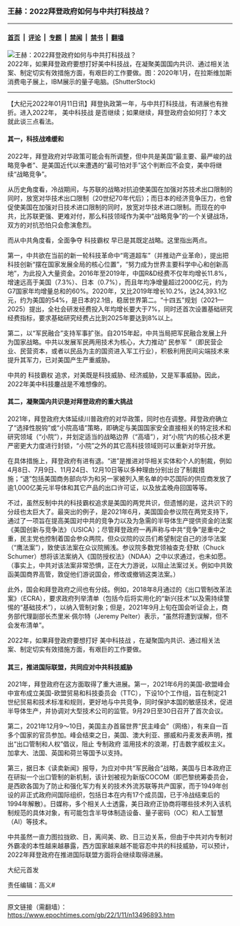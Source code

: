 ### 王赫：2022拜登政府如何与中共打科技战？

---

#### [首页](../../../..?n13496893) &nbsp;|&nbsp; [评论](../../../../../epoch-comment?n13496893) &nbsp;|&nbsp; [专题](../../../../../epoch-special?n13496893) &nbsp;|&nbsp; [禁闻](../../../../../epoch-news?n13496893) &nbsp;|&nbsp; [禁书](../../../../../books?n13496893) &nbsp;|&nbsp; [翻墙](https://github.com/gfw-breaker/nogfw/blob/master/README.md?n13496893)


<div><img alt="王赫：2022拜登政府如何与中共打科技战？" class="attachment-djy_600_400 size-djy_600_400 wp-post-image" src="https://i.epochtimes.com/assets/uploads/2022/01/id13496946-quantum-copy--600x399.jpeg"/>
<div class="caption">
 2022年，如果拜登政府要想打好美中科技战，在凝聚美国国内共识、通过相关法案、制定切实有效措施方面，有艰巨的工作要做。图：2020年1月，在拉斯维加斯消费电子展上，IBM展示的量子电脑。(ShutterStock)
</div></div><hr/><div class="post_content" id="artbody" itemprop="articleBody">
 <!-- article content begin -->
 <p>
  【大纪元2022年01月11日讯】拜登执政第一年，与中共打科技战，有进展也有挫折。进入2022年，
  <ok href="https://www.epochtimes.com/gb/tag/%E7%BE%8E%E4%B8%AD%E7%A7%91%E6%8A%80%E6%88%98.html">
   美中科技战
  </ok>
  是否继续；如果继续，拜登政府会如何打？本文就此谈三点看法。
 </p>
 <h4>
  其一，科技战难缓和
 </h4>
 <p>
  2022年，拜登政府对华政策可能会有所调整，但中共是美国“最主要、最严峻的战略竞争者”、是美国近代以来遭遇的“最可怕对手”这个判断应不会变，美中将继续“战略竞争”。
 </p>
 <p>
  从历史角度看，冷战期间，与苏联的战略对抗迫使美国在加强对苏技术出口限制的同时，放宽对华技术出口限制（20世纪70年代后）；而日本的经济竞争压力，也曾促使美国在加强对日技术进口限制的同时，放宽对华技术进口限制。而现在的中共，比苏联更强、更难对付，那么科技领域作为美中“战略竞争”的一个关键战场，双方的对抗恐怕只会愈演愈烈。
 </p>
 <p>
  而从中共角度看，全面争夺
  <ok href="https://www.epochtimes.com/gb/tag/%E7%A7%91%E6%8A%80%E9%9C%B8%E6%9D%83.html">
   科技霸权
  </ok>
  早已是其既定战略。这里指出两点。
 </p>
 <p>
  第一，中共欲在当前的新一轮科技革命中“弯道超车”（并推动产业革命），提出把科技创新“摆在国家发展全局的核心位置”，“努力成为世界主要科学中心和创新高地”，为此投入大量资金。2016年至2019年，中国R&amp;D经费不仅年均增长11.8%，增速远高于美国（7.3%）、日本（0.7%），而且年均净增量超过2000亿元，约为G7国家年均增量总和的60%。2020年，又比2019年增长10.2%，达24,393.1亿元，约为美国的54%，是日本的2.1倍，稳居世界第二。“十四五”规划（2021—2025）提出，全社会研发经费投入年均增长要大于7%，同时还首次设置基础研究经费指标，要求基础研究经费占比到2025年要达到8%以上。
 </p>
 <p>
  第二，以“军民融合”支持军事扩张。自2015年起，中共当局把军民融合发展上升为国家战略。中共以发展军民两用技术为核心，大力推动“
  <ok href="https://www.epochtimes.com/gb/tag/%E6%B0%91%E5%8F%82%E5%86%9B.html">
   民参军
  </ok>
  ”（即民营企业、民营资本，或者以民品为主的国资进入军工行业），积极利用民间尖端技术来提升其军力，已对美国产生严重威胁。
 </p>
 <p>
  中共的
  <ok href="https://www.epochtimes.com/gb/tag/%E7%A7%91%E6%8A%80%E9%9C%B8%E6%9D%83.html">
   科技霸权
  </ok>
  追求，对美既是科技威胁、经济威胁，又是军事威胁。因此，2022年美中科技鏖战是不难想像的。
 </p>
 <h4>
  其二，凝聚国内共识是对拜登政府的重大挑战
 </h4>
 <p>
  2021年，拜登政府大体延续川普政府的对华政策，同时也在调整。拜登政府确立了“选择性脱钩”或“小院高墙”策略，即确定与美国国家安全直接相关的特定技术和研究领域（“小院”），并划定适当的战略边界（“高墙”），对“小院”内的核心技术更严密更大力度进行封锁，“小院”之外的其它高科技领域则可以重新对华开放。
 </p>
 <p>
  在具体措施上，拜登政府有进有退。“进”是推进对华相关实体和个人的制裁，例如4月8日、7月9日、11月24日、12月10日等以多种理由分别出台了制裁措施；“退”包括美国商务部向华为和另一家被列入黑名单的中芯国际的供应商发放了逾1,000亿美元半导体和其它产品的出口许可证，以及放孟晚舟回国等等。
 </p>
 <p>
  不过，虽然反制中共的科技霸权追求是美国的两党共识，但遗憾的是，这共识下的分歧也太巨大了。最突出的例子，是2021年6月，美国国会参议院在两党支持下，通过了一项旨在提高美国对中共的竞争力以及为急需的半导体生产提供资金的法案《美国创新与竞争法》（USICA）；尽管拜登政府一再声称与中共“竞争”是重中之重，民主党也控制着国会参众两院，但众议院的议员们希望制定自己的涉华法案（“鹰法案”），致使该法案在众议院搁浅。参议院多数党领袖查克‧舒默（Chuck Schumer）想将该法案纳入《国防授权法》（NDAA）之中以求通过，也未如愿。（事实上，中共对该法案非常恐惧，正在大力游说，以阻止法案过关。例如中共致函美国商界高管，敦促他们游说国会，修改或撤销这类法案。）
 </p>
 <p>
  此外，国会和拜登政府之间也有分歧。例如，2018年8月通过的《出口管制改革法案》（ECRA），要求政府列举清单（包括今后将实用化的“新兴技术”以及需持续警惕的“基础技术”），以纳入管制对象；但是，2021年9月上旬在国会听证会上，商务部代理副部长杰里米‧佩尔特（Jeremy Pelter）表示，“虽然将遭到误解，但不会发布清单”。
 </p>
 <p>
  2022年，如果拜登政府要想打好
  <ok href="https://www.epochtimes.com/gb/tag/%E7%BE%8E%E4%B8%AD%E7%A7%91%E6%8A%80%E6%88%98.html">
   美中科技战
  </ok>
  ，在凝聚国内共识、通过相关法案、制定切实有效措施方面，有艰巨的工作要做。
 </p>
 <h4>
  其三，推进国际联盟，共同应对中共科技威胁
 </h4>
 <p>
  2021年，拜登政府在这方面取得了重大进展。第一，2021年6月的美国-欧盟峰会中宣布成立美国-欧盟贸易和科技委员会（TTC），下设10个工作组，旨在制定21世纪贸易和技术标准和规则，更好地与中共竞争，同时保护本国的敏感技术，促进半导体生产，并协调对大型技术公司的监管。9月29日至30日召开了首次会议。
 </p>
 <p>
  第二，2021年12月9～10日，美国主办首届世界“民主峰会”（网络），有来自一百多个国家的官员参加。峰会结束之日，美国、澳大利亚、挪威和丹麦发表声明，推出“出口管制和人权”倡议，阻止
  <ok href="https://www.epochtimes.com/gb/tag/%E4%B8%93%E5%88%B6%E6%94%BF%E5%BA%9C.html">
   专制政府
  </ok>
  滥用技术的浪潮，打击数字威权主义。加拿大、法国、英国和荷兰等国予以支持。
 </p>
 <p>
  第三，据日本《读卖新闻》报导，为应对中共“军民融合”战略，美国与日本政府正在研拟一个出口管制的新机制，该计划被视为新版COCOM（即巴黎统筹委员会，是西欧各国为了防止和强化军力有关的技术外流苏联等共产国家，而于1949年创设的非正式政府间国际组织，包括日本在内有17个成员国，已于冷战结束后的1994年解散）。日媒称，多个相关人士透露，美日政府正协商将哪些技术列入该机制规范的具体对象，有可能包含半导体制造设备、量子密码（OC）和人工智慧（AI）等技术。
 </p>
 <p>
  中共虽然一直力图拉拢欧、日，离间美、欧、日三边关系，但由于中共对内专制对外霸凌的本性越来越暴露，西方国家越来越不能容忍中共的科技威胁，可以预计，2022年拜登政府在推进国际联盟方面将会继续取得进展。
 </p>
 <p>
  大纪元首发
 </p>
 <p>
  责任编辑：高义#
 </p>
 <!-- article content end -->
 <div id="below_article_ad">
 </div>
</div>


---

原文链接（需翻墙）：https://www.epochtimes.com/gb/22/1/11/n13496893.htm
